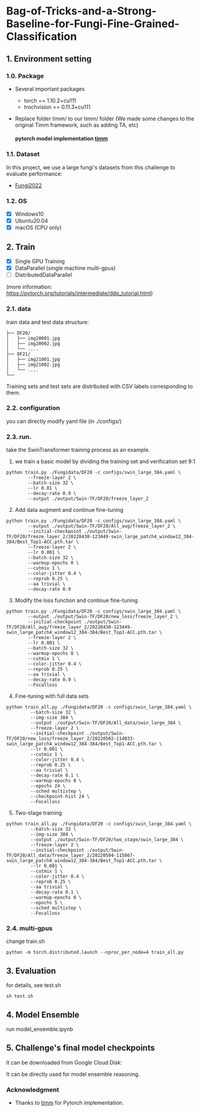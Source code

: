# Bag-of-Tricks-and-a-Strong-Baseline-for-Fungi-Fine-Grained-Classification



## 1. Environment setting 

### 1.0. Package
* Several important packages
    - torch == 1.10.2+cu111
    - trochvision == 0.11.3+cu111
    
* Replace folder timm/ to our timm/ folder (We made some changes to the original Timm framework, such as adding TA, etc)  
    
    #### pytorch model implementation [timm](https://github.com/rwightman/pytorch-image-models)

### 1.1. Dataset
In this project, we use a large fungi's datasets from this challenge to evaluate performance:
* [Fungi2022](https://www.kaggle.com/competitions/fungiclef2022/data)

### 1.2. OS
- [x] Windows10
- [x] Ubuntu20.04
- [x] macOS (CPU only)

## 2. Train
- [x] Single GPU Training
- [x] DataParallel (single machine multi-gpus)
- [ ] DistributedDataParallel

(more information: https://pytorch.org/tutorials/intermediate/ddp_tutorial.html)

### 2.1. data
train data and test data structure:  
```
├── DF20/
│   ├── img20001.jpg
│   ├── img20002.jpg
│   └── ....
├── DF21/
│   ├── img21001.jpg
│   ├── img21002.jpg
│   └── ....
└──
```
  
Training sets and test sets are distributed with CSV labels corresponding to them.

### 2.2. configuration
you can directly modify yaml file (in ./configs/)

### 2.3. run.
take the SwinTransformer training process as an example.

1.  we train a basic model by dividing the training set and verification set 9:1
```
python train.py ./Fungidata/DF20 -c configs/swin_large_384.yaml \
        --freeze-layer 2 \
        --batch-size 32 \
        --lr 0.01 \
        --decay-rate 0.9 \
        --output ./output/Swin-TF/DF20/freeze_layer_2
```

2. Add data augment and continue fine-tuning
```
python train.py ./Fungidata/DF20 -c configs/swin_large_384.yaml \
        --output ./output/Swin-TF/DF20/All_aug/freeze_layer_2 \
        --initial-checkpoint ./output/Swin-TF/DF20/freeze_layer_2/20220430-123449-swin_large_patch4_window12_384-384/Best_Top1-ACC.pth.tar \
        --freeze-layer 2 \
        --lr 0.001 \
        --batch-size 32 \
        --warmup-epochs 0 \
        --cutmix 1 \
        --color-jitter 0.4 \
        --reprob 0.25 \
        --aa trivial \
        --decay-rate 0.9
```

3. Modify the loss function and continue fine-tuning
```
python train.py ./Fungidata/DF20 -c configs/swin_large_384.yaml \
        --output ./output/Swin-TF/DF20/new_loss/freeze_layer_2 \
        --initial-checkpoint ./output/Swin-TF/DF20/All_aug/freeze_layer_2/20220430-123449-swin_large_patch4_window12_384-384/Best_Top1-ACC.pth.tar \
        --freeze-layer 2 \
        --lr 0.001 \
        --batch-size 32 \
        --warmup-epochs 0 \
        --cutmix 1 \
        --color-jitter 0.4 \
        --reprob 0.25 \
        --aa trivial \
        --decay-rate 0.9 \
        --Focalloss
```

4. Fine-tuning with full data sets
```
python train_all.py ./Fungidata/DF20 -c configs/swin_large_384.yaml \
         --batch-size 32 \
         --img-size 384 \
         --output ./output/Swin-TF/DF20/All_data/swin_large_384 \
         --freeze-layer 2 \
         --initial-checkpoint ./output/Swin-TF/DF20/new_loss/freeze_layer_2/20220502-114033-swin_large_patch4_window12_384-384/Best_Top1-ACC.pth.tar \
         --lr 0.001 \
         --cutmix 1 \
         --color-jitter 0.4 \
         --reprob 0.25 \
         --aa trivial \
         --decay-rate 0.1 \
         --warmup-epochs 0 \
         --epochs 24 \
         --sched multistep \
         --checkpoint-hist 24 \
         --Focalloss
```

5. Two-stage training
```
python train_all.py ./Fungidata/DF20 -c configs/swin_large_384.yaml \
         --batch-size 32 \
         --img-size 384 \
         --output ./output/Swin-TF/DF20/two_stage/swin_large_384 \
         --freeze-layer 2 \
         --initial-checkpoint ./output/Swin-TF/DF20/All_data/freeze_layer_2/20220504-115867-swin_large_patch4_window12_384-384/Best_Top1-ACC.pth.tar \
         --lr 0.001 \
         --cutmix 1 \
         --color-jitter 0.4 \
         --reprob 0.25 \
         --aa trivial \
         --decay-rate 0.1 \
         --warmup-epochs 0 \
         --epochs 5 \
         --sched multistep \
         --Focalloss
```

### 2.4. multi-gpus
change train.sh
```
python -m torch.distributed.launch --nproc_per_node=4 train_all.py
```  

## 3. Evaluation
for details, see test.sh
```
sh test.sh
```

## 4. Model Ensemble
run model_ensemble.ipynb


## 5. Challenge's final model checkpoints
It can be downloaded from Google Cloud Disk:

  
It can be directly used for model ensemble reasoning.

### Acknowledgment

* Thanks to [timm](https://github.com/rwightman/pytorch-image-models) for Pytorch implementation.
